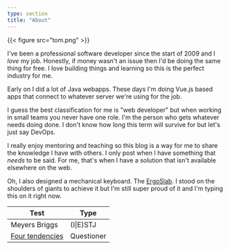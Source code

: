 ```yaml
---
type: section
title: "About"
---
```


{{< figure src="tom.png" >}}

I've been a professional software developer since the start of 2009 and I *love*
my job. Honestly, if money wasn't an issue then I'd be doing the same thing for
free. I love building things and learning so this is the perfect industry for
me.

Early on I did a lot of Java webapps. These days I'm doing Vue.js based apps
that connect to whatever server we're using for the job.

I guess the best classification for me is "web developer" but when working in
small teams you never have one role. I'm the person who gets whatever needs doing
done. I don't know how long this term will survive for but let's just say DevOps.

I really enjoy mentoring and teaching so this blog is a way for me to share the
knowledge I have with others. I only post when I have something that *needs* to
be said. For me, that's when I have a solution that isn't available elsewhere on
the web.

Oh, I also designed a mechanical keyboard. The
[ErgoSlab](https://github.com/tomsaleeba/ergoslab). I stood on the shoulders of
giants to achieve it but I'm still super proud of it and I'm typing this on it
right now.

| Test | Type |
|------|------|
| Meyers Briggs| (I\|E)STJ |
| [Four tendencies](https://quiz.gretchenrubin.com/four-tendencies-quiz/) | Questioner |
